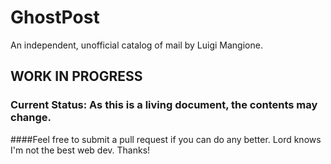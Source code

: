 # GhostPost
An independent, unofficial catalog of mail by Luigi Mangione.


## WORK IN PROGRESS

### Current Status: As this is a living document, the contents may change.

####Feel free to submit a pull request if you can do any better. Lord knows I'm not the best web dev. Thanks!
